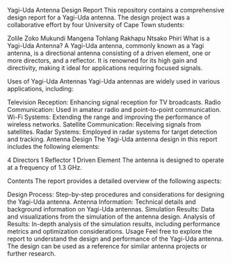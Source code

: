 Yagi-Uda Antenna Design Report
This repository contains a comprehensive design report for a Yagi-Uda antenna. The design project was a collaborative effort by four University of Cape Town students:

Zolile Zoko
Mukundi Mangena
Tohlang Rakhapu
Ntsako Phiri
What is a Yagi-Uda Antenna?
A Yagi-Uda antenna, commonly known as a Yagi antenna, is a directional antenna consisting of a driven element, one or more directors, and a reflector. It is renowned for its high gain and directivity, making it ideal for applications requiring focused signals.

Uses of Yagi-Uda Antennas
Yagi-Uda antennas are widely used in various applications, including:

Television Reception: Enhancing signal reception for TV broadcasts.
Radio Communication: Used in amateur radio and point-to-point communication.
Wi-Fi Systems: Extending the range and improving the performance of wireless networks.
Satellite Communication: Receiving signals from satellites.
Radar Systems: Employed in radar systems for target detection and tracking.
Antenna Design
The Yagi-Uda antenna design in this report includes the following elements:

4 Directors
1 Reflector
1 Driven Element
The antenna is designed to operate at a frequency of 1.3 GHz.

Contents
The report provides a detailed overview of the following aspects:

Design Process: Step-by-step procedures and considerations for designing the Yagi-Uda antenna.
Antenna Information: Technical details and background information on Yagi-Uda antennas.
Simulation Results: Data and visualizations from the simulation of the antenna design.
Analysis of Results: In-depth analysis of the simulation results, including performance metrics and optimization considerations.
Usage
Feel free to explore the report to understand the design and performance of the Yagi-Uda antenna. The design can be used as a reference for similar antenna projects or further research.
